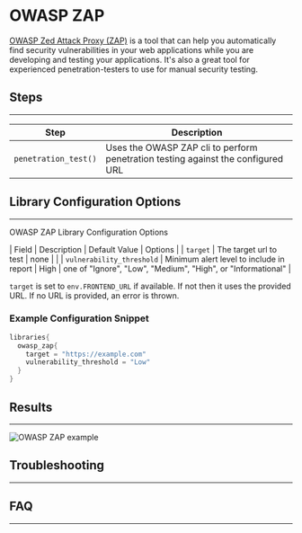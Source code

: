 # OWASP ZAP

[OWASP Zed Attack Proxy (ZAP)](https://www.owasp.org/index.php/OWASP_Zed_Attack_Proxy_Project) is a tool that can help you automatically find security vulnerabilities in your web applications while you are developing and testing your applications.
It's also a great tool for experienced penetration-testers to use for manual security testing.

## Steps
---

| Step | Description |
| ----------- | ----------- |
| `penetration_test()` | Uses the OWASP ZAP cli to perform penetration testing against the configured URL |

## Library Configuration Options
---

OWASP ZAP Library Configuration Options

| Field | Description | Default Value | Options |
| `target` | The target url to test | none |  |
| `vulnerability_threshold` | Minimum alert level to include in report | High | one of "Ignore", "Low", "Medium", "High", or "Informational" |

`target` is set to `env.FRONTEND_URL` if available. If not then it uses the provided URL. If no URL is provided, an error is thrown.

### Example Configuration Snippet

```groovy
libraries{
  owasp_zap{
    target = "https://example.com"
    vulnerability_threshold = "Low"
  }
}
```

## Results
---

![OWASP ZAP example](../assets/images/owasp_zap/report.png)

## Troubleshooting
---

## FAQ
---
